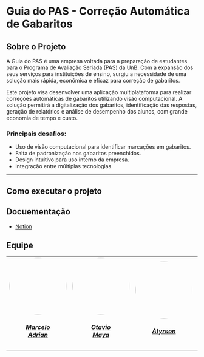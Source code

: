 # Guia do PAS - Correção Automática de Gabaritos

## Sobre o Projeto

A Guia do PAS é uma empresa voltada para a preparação de estudantes para o Programa de Avaliação Seriada (PAS) da UnB. Com a expansão dos seus serviços para instituições de ensino, surgiu a necessidade de uma solução mais rápida, econômica e eficaz para correção de gabaritos.

Este projeto visa desenvolver uma aplicação multiplataforma para realizar correções automáticas de gabaritos utilizando visão computacional. A solução permitirá a digitalização dos gabaritos, identificação das respostas, geração de relatórios e análise de desempenho dos alunos, com grande economia de tempo e custo.

### Principais desafios:
- Uso de visão computacional para identificar marcações em gabaritos.
- Falta de padronização nos gabaritos preenchidos.
- Design intuitivo para uso interno da empresa.
- Integração entre múltiplas tecnologias.

---

## Como executar o projeto

## Docuementação

- [Notion](https://www.notion.so/team/1db12b03-3960-81cf-8d13-00422b7d20cb/join)

## Equipe

<center>
<table style="margin-left: auto; margin-right: auto;">
    <tr>
        <td align="center">
            <a href="https://github.com/Marcelo-Adrian">
                <img style="border-radius: 50%;" src="https://github.com/Marcelo-Adrian.png" width="150px;"/>
                <h5 class="text-center">Marcelo<br>Adrian</h5>
            </a>
        </td>
        <td align="center">
            <a href="https://github.com/knz13">
                <img style="border-radius: 50%;" src="https://github.com/knz13.png" width="150px;"/>
                <h5 class="text-center">Otavio<br>Maya</h5>
            </a>
        </td>
        <td align="center">
            <a href="https://github.com/Atyrson">
                <img style="border-radius: 50%;" src="https://github.com/Atyrson.png" width="150px;"/>
                <h5 class="text-center">Atyrson<br> </h5>
            </a>
        </td>
        <td align="center">
            <a href="https://github.com/nateejpg">
                <img style="border-radius: 50%;" src="https://github.com/nateejpg.png" width="150px;"/>
                <h5 class="text-center">Nathan<br>Abreu</h5>
            </a>
        </td>
        <td align="center">
            <a href="https://github.com/pedroslrn">
                <img style="border-radius: 50%;" src="https://github.com/pedroslrn.png" width="150px;"/>
                <h5 class="text-center">Pedro<br>Victor</h5>
            </a>
        </td>
         <td align="center">
            <a href="https://github.com/eduardoferre">
                <img style="border-radius: 50%;" src="https://github.com/eduardoferre.png" width="150px;"/>
                <h5 class="text-center">Eduardo<br>Ferreira</h5>
            </a>
        </td>
	<td align="center">
            <a href="https://github.com/Edzada">
                <img style="border-radius: 50%;" src="https://github.com/Edzada.png" width="150px;"/>
                <h5 class="text-center">Esdras<br>de Sousa</h5>
            </a>
        </td>
</table>
</center>